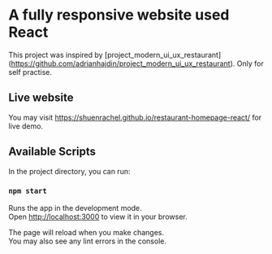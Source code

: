 # A fully responsive website used React

This project was inspired by [project_modern_ui_ux_restaurant] (https://github.com/adrianhajdin/project_modern_ui_ux_restaurant). Only for self practise.

## Live website
You may visit https://shuenrachel.github.io/restaurant-homepage-react/ for live demo.

## Available Scripts

In the project directory, you can run:

### `npm start`

Runs the app in the development mode.\
Open [http://localhost:3000](http://localhost:3000) to view it in your browser.

The page will reload when you make changes.\
You may also see any lint errors in the console.
